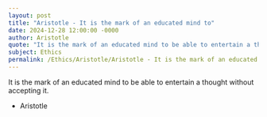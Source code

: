 ```yaml
---
layout: post
title: "Aristotle - It is the mark of an educated mind to"
date: 2024-12-28 12:00:00 -0000
author: Aristotle
quote: "It is the mark of an educated mind to be able to entertain a thought without accepting it."
subject: Ethics
permalink: /Ethics/Aristotle/Aristotle - It is the mark of an educated mind to
---
```


It is the mark of an educated mind to be able to entertain a thought without accepting it.

- Aristotle
